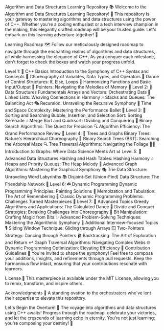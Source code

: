 Algorithm and Data Structures Learning Repository 📚
Welcome to the Algorithm and Data Structures Learning Repository! 🌟 This repository is your gateway to mastering algorithms and data structures using the power of C++. Whether you're a coding enthusiast or a tech interview champion in the making, this elegantly crafted roadmap will be your trusted guide. Let's embark on this learning adventure together! 🚀

Learning Roadmap 🗺️
Follow our meticulously designed roadmap to navigate through the enchanting realms of algorithms and data structures, all while harnessing the elegance of C++. As you conquer each milestone, don't forget to check the boxes and watch your progress unfold.

Level 1: 🌱 C++ Basics
 Introduction to the Symphony of C++ Syntax and Concepts 🎵
 Choreography of Variables, Data Types, and Operators 💃
 Dance of Control Structures: If, Else, Loops 🕺
 Harmonizing Functions and Basic Input/Output 🎼
 Pointers: Navigating the Melodies of Memory 🎹
Level 2: 🌿 Data Structures Fundamentals
 Arrays and Vectors: Orchestrating Data 🎻
 Linked Lists: Weaving Connections in Harmony 🎶
 Stacks and Queues: The Balancing Act 🎭
 Recursion: Unraveling the Recursive Symphony 🎻
 Time and Space Complexity: Mastering the Performance Ballet 💃
Level 3: 🍃 Sorting and Searching
 Bubble, Insertion, and Selection Sort: Sorting Serenade 🎶
 Merge Sort and Quicksort: Dividing and Conquering 🎵
 Binary Search Algorithms: The Quest for Precision 🔍
 Algorithm Efficiency: The Grand Performance Review 🎩
Level 4: 🌳 Trees and Graphs
 Binary Trees: Nature's Hierarchical Choreography 🌲
 Binary Search Trees (BST): Searching the Arboreal Maze 🔍
 Tree Traversal Algorithms: Navigating the Foliage 🚶‍♂️
 Introduction to Graphs: Where Data Science Meets Art 📊
Level 5: 🌺 Advanced Data Structures
 Hashing and Hash Tables: Hashing Harmony 🎶
 Heaps and Priority Queues: The Heap Melody 🎼
 Advanced Graph Algorithms: Mastering the Graphical Symphony 🎭
 Trie Data Structure: Unraveling Word Labyrinths 📚
 Disjoint-Set (Union-Find) Data Structure: The Friendship Network 🤝
Level 6: ☘️ Dynamic Programming
 Dynamic Programming Principles: Painting Solutions 🎨
 Memoization and Tabulation: The Art of Remembering 📝
 Classic Dynamic Programming Problems: Challenges Turned Masterpieces 🧩
Level 7: 🌟 Advanced Topics
 Greedy Algorithms and Applications: The Calculated Dance 💃
 Divide and Conquer Strategies: Breaking Challenges into Choreography 🕺
 Bit Manipulation: Crafting Magic from Bits ✨
 Advanced Problem-Solving Techniques: Mastering the Algorithmic Symphony 🎻
Additional Interview-focused Topics 🎙️
 Sliding Window Technique: Gliding through Arrays 🪟
 Two-Pointers Strategy: Dancing through Pointers 🩰
 Backtracking: The Art of Exploration and Return ↩️
 Graph Traversal Algorithms: Navigating Complex Webs 🌐
 Dynamic Programming Optimization: Elevating Efficiency 🚀
Contribution Guidelines 🤝
You're invited to shape the symphony! Feel free to compose your additions, insights, and refinements through pull requests. Keep the harmonious flow intact, ensuring that your contributions resonate with learners.

License 📜
This masterpiece is available under the MIT License, allowing you to remix, transform, and inspire others.

Acknowledgments 🙌
A standing ovation to the orchestrators who've lent their expertise to elevate this repository.

Let's Begin the Overture! 🎻
The voyage into algorithms and data structures using C++ awaits! Progress through the roadmap, celebrate your victories, and let the crescendo of learning echo in eternity. You're not just learning; you're composing your destiny! 🎼

